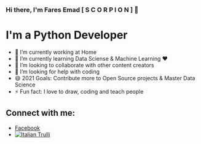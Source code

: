 ### Hi there, I'm Fares Emad [ S C O R P I O N ] 👋
# I'm a Python Developer
- 🔭 I’m currently working at Home
- 🌱 I’m currently learning Data Sciense & Machine Learning ❤
- 👯 I’m looking to collaborate with other content creators
- 🤔 I’m looking for help with coding
- 😄 2021 Goals: Contribute more to Open Source projects & Master Data Science
- ⚡ Fun fact: I love to draw, coding and teach people
## Connect with me:
- <a href="https://www.facebook.com/faresemadx/" target="_blank">Facebook</a>
- <a href="https://www.facebook.com/faresemadx/" target="_blank"><img src="![image](https://user-images.githubusercontent.com/87047565/134830976-ee9671b4-1bc2-46ed-887b-82b296ccd287.png)
" alt="Italian Trulli"></a>

